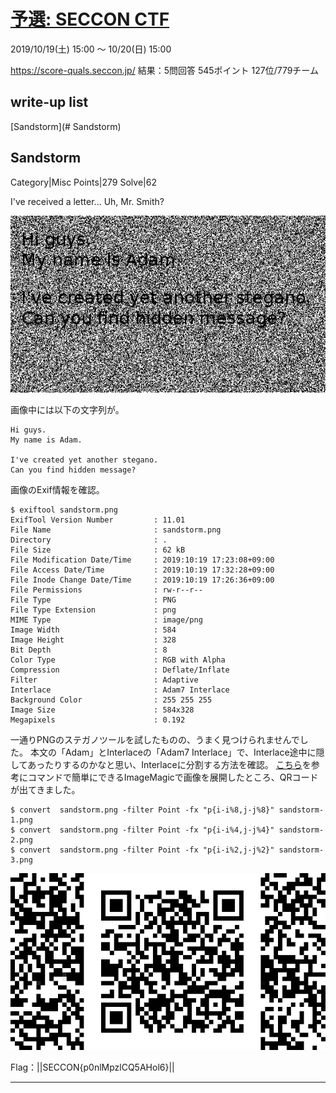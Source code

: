 # [予選: SECCON CTF](https://ke1ju.github.io/ctf/2019/201910-seccon.html)

2019/10/19(土) 15:00 ～ 10/20(日) 15:00

https://score-quals.seccon.jp/ 
結果：5問回答 545ポイント 127位/779チーム

## write-up list
[Sandstorm](# Sandstorm)

## Sandstorm

Category|Misc
Points|279
Solve|62

I've received a letter... Uh, Mr. Smith?

<img src="201910-seccon-sandstorm.png" alt="">

画像中には以下の文字列が。
```
Hi guys.
My name is Adam.

I've created yet another stegano.
Can you find hidden message?
```

画像のExif情報を確認。
```
$ exiftool sandstorm.png 
ExifTool Version Number         : 11.01
File Name                       : sandstorm.png
Directory                       : .
File Size                       : 62 kB
File Modification Date/Time     : 2019:10:19 17:23:08+09:00
File Access Date/Time           : 2019:10:19 17:32:28+09:00
File Inode Change Date/Time     : 2019:10:19 17:26:36+09:00
File Permissions                : rw-r--r--
File Type                       : PNG
File Type Extension             : png
MIME Type                       : image/png
Image Width                     : 584
Image Height                    : 328
Bit Depth                       : 8
Color Type                      : RGB with Alpha
Compression                     : Deflate/Inflate
Filter                          : Adaptive
Interlace                       : Adam7 Interlace
Background Color                : 255 255 255
Image Size                      : 584x328
Megapixels                      : 0.192
```
一通りPNGのステガノツールを試したものの、うまく見つけられませんでした。
本文の「Adam」とInterlaceの「Adam7 Interlace」で、Interlace途中に隠してあったりするのかなと思い、Interlaceに分割する方法を確認。
[こちら](https://blog.awm.jp/2016/01/26/png/)を参考にコマンドで簡単にできるImageMagicで画像を展開したところ、QRコードが出てきました。
```
$ convert  sandstorm.png -filter Point -fx "p{i-i%8,j-j%8}" sandstorm-1.png
$ convert  sandstorm.png -filter Point -fx "p{i-i%4,j-j%4}" sandstorm-2.png
$ convert  sandstorm.png -filter Point -fx "p{i-i%2,j-j%2}" sandstorm-3.png
```
<img src="201910-seccon-sandstorm-1.png">

Flag：||SECCON{p0nlMpzlCQ5AHol6}||

***



